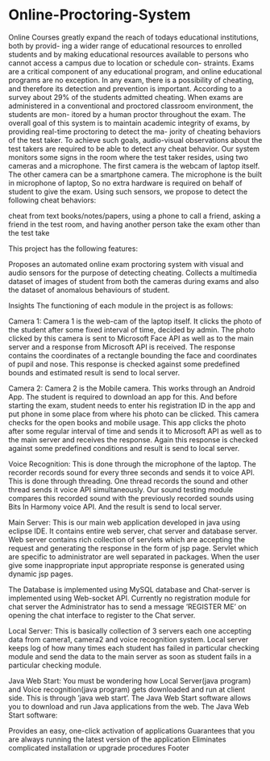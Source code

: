 # Online-Proctoring-System

Online Courses greatly expand the reach of todays educational institutions, both by provid- ing a wider range of educational resources to enrolled students and by making educational resources available to persons who cannot access a campus due to location or schedule con- straints. Exams are a critical component of any educational program, and online educational programs are no exception. In any exam, there is a possibility of cheating, and therefore its detection and prevention is important. According to a survey about 29% of the students admitted cheating. When exams are administered in a conventional and proctored classroom environment, the students are mon- itored by a human proctor throughout the exam. The overall goal of this system is to maintain academic integrity of exams, by providing real-time proctoring to detect the ma- jority of cheating behaviors of the test taker. To achieve such goals, audio-visual observations about the test takers are required to be able to detect any cheat behavior. Our system monitors some signs in the room where the test taker resides, using two cameras and a microphone. The first camera is the webcam of laptop itself. The other camera can be a smartphone camera. The microphone is the built in microphone of laptop, So no extra hardware is required on behalf of student to give the exam. Using such sensors, we propose to detect the following cheat behaviors:

cheat from text books/notes/papers,
using a phone to call a friend,
asking a friend in the test room, and
having another person take the exam other than the test take

This project has the following features:

Proposes an automated online exam proctoring system with visual and audio sensors for the purpose of detecting cheating.
Collects a multimedia dataset of images of student from both the cameras during exams and also the dataset of anomalous behaviours of student.

Insights
The functioning of each module in the project is as follows:

Camera 1:
Camera 1 is the web-cam of the laptop itself. It clicks the photo of the student after some fixed interval of time, decided by admin. The photo clicked by this camera is sent to Microsoft Face API as well as to the main server and a response from Microsoft API is received. The response contains the coordinates of a rectangle bounding the face and coordinates of pupil and nose. This response is checked against some predefined bounds and estimated result is send to local server.

Camera 2:
Camera 2 is the Mobile camera. This works through an Android App. The student is required to download an app for this. And before starting the exam, student needs to enter his registration ID in the app and put phone in some place from where his photo can be clicked. This camera checks for the open books and mobile usage. This app clicks the photo after some regular interval of time and sends it to Microsoft API as well as to the main server and receives the response. Again this response is checked against some predefined conditions and result is send to local server.

Voice Recognition:
This is done through the microphone of the laptop. The recorder records sound for every three seconds and sends it to voice API. This is done through threading. One thread records the sound and other thread sends it voice API simultaneously. Our sound testing module compares this recorded sound with the previously recorded sounds using Bits In Harmony voice API. And the result is send to local server.

Main Server:
This is our main web application developed in java using eclipse IDE. It contains entire web server, chat server and database server. Web server contains rich collection of servlets which are accepting the request and generating the response in the form of jsp page. Servlet which are specific to administrator are well separated in packages. When the user give some inappropriate input appropriate response is generated using dynamic jsp pages.

The Database is implemented using MySQL database and Chat-server is implemented using Web-socket API. Currently no registration module for chat server the Administrator has to send a message ’REGISTER ME’ on opening the chat interface to register to the Chat server.

Local Server:
This is basically collection of 3 servers each one accepting data from camera1, camera2 and voice recognition system. Local server keeps log of how many times each student has failed in particular checking module and send the data to the main server as soon as student fails in a particular checking module.

Java Web Start:
You must be wondering how Local Server(java program) and Voice recognition(java program) gets downloaded and run at client side. This is through ’java web start’. The Java Web Start software allows you to download and run Java applications from the web. The Java Web Start software:

Provides an easy, one-click activation of applications
Guarantees that you are always running the latest version of the application
Eliminates complicated installation or upgrade procedures
Footer
